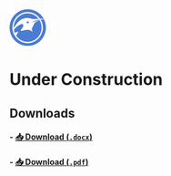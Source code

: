 <div class="flex-container">
        <img src="https://github.com/ProfessionalLinuxUsersGroup/img/blob/main/Assets/Logos/ProLUG_Round_Transparent_LOGO.png?raw=true" width="64" height="64"></img>
    <p>
        <h1>Under Construction</h1>
    </p>
</div>
 
## Downloads
#### - <a href="./assets/downloads/u15/u15_lab.docx" target="_blank" download>📥 Download (`.docx`)</a>
#### - <a href="./assets/downloads/u15/u15_lab.pdf" target="_blank" download>📥 Download (`.pdf`)</a>
